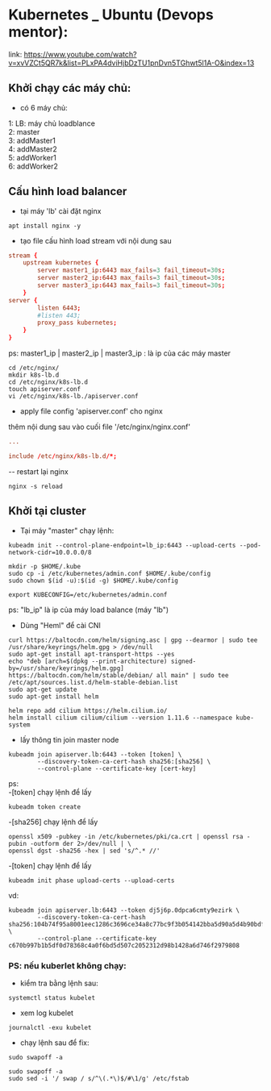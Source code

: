 # Kubernetes \_ Ubuntu (Devops mentor):

link: https://www.youtube.com/watch?v=xvVZCt5QR7k&list=PLxPA4dviHjbDzTU1pnDvn5TGhwt5l1A-O&index=13

## Khởi chạy các máy chủ:

- có 6 máy chủ:

1: LB: máy chủ loadblance<br>
2: master<br>
3: addMaster1<br>
4: addMaster2<br>
5: addWorker1<br>
6: addWorker2<br>

## Cấu hình load balancer

- tại máy 'lb' cài đặt nginx

```command
apt install nginx -y
```

- tạo file cấu hình load stream
  với nội dung sau

```conf
stream {
    upstream kubernetes {
        server master1_ip:6443 max_fails=3 fail_timeout=30s;
        server master2_ip:6443 max_fails=3 fail_timeout=30s;
        server master3_ip:6443 max_fails=3 fail_timeout=30s;
    }
server {
        listen 6443;
        #listen 443;
        proxy_pass kubernetes;
    }
}
```

ps: master1_ip | master2_ip | master3_ip : là ip của các máy master

```command
cd /etc/nginx/
mkdir k8s-lb.d
cd /etc/nginx/k8s-lb.d
touch apiserver.conf
vi /etc/nginx/k8s-lb./apiserver.conf
```

- apply file config 'apiserver.conf' cho nginx

thêm nội dung sau vào cuối file '/etc/nginx/nginx.conf'

```conf
...

include /etc/nginx/k8s-lb.d/*;
```

-- restart lại nginx

```command
nginx -s reload
```

## Khởi tại cluster

- Tại máy "master" chạy lệnh:

```command
kubeadm init --control-plane-endpoint=lb_ip:6443 --upload-certs --pod-network-cidr=10.0.0.0/8
```

```command
mkdir -p $HOME/.kube
sudo cp -i /etc/kubernetes/admin.conf $HOME/.kube/config
sudo chown $(id -u):$(id -g) $HOME/.kube/config

export KUBECONFIG=/etc/kubernetes/admin.conf
```

ps: "lb_ip" là ip của máy load balance (máy "lb")

- Dùng "Heml" để cài CNI

```command
curl https://baltocdn.com/helm/signing.asc | gpg --dearmor | sudo tee /usr/share/keyrings/helm.gpg > /dev/null
sudo apt-get install apt-transport-https --yes
echo "deb [arch=$(dpkg --print-architecture) signed-by=/usr/share/keyrings/helm.gpg] https://baltocdn.com/helm/stable/debian/ all main" | sudo tee /etc/apt/sources.list.d/helm-stable-debian.list
sudo apt-get update
sudo apt-get install helm
```

```command
helm repo add cilium https://helm.cilium.io/
helm install cilium cilium/cilium --version 1.11.6 --namespace kube-system
```

- lấy thông tin join master node

```command
kubeadm join apiserver.lb:6443 --token [token] \
        --discovery-token-ca-cert-hash sha256:[sha256] \
        --control-plane --certificate-key [cert-key]
```

ps:<br> -[token] chạy lệnh để lấy

```command
kubeadm token create
```

-[sha256] chạy lệnh để lấy

```command
openssl x509 -pubkey -in /etc/kubernetes/pki/ca.crt | openssl rsa -pubin -outform der 2>/dev/null | \
openssl dgst -sha256 -hex | sed 's/^.* //'
```

-[token] chạy lệnh để lấy

```command
kubeadm init phase upload-certs --upload-certs
```

vd:

```command
kubeadm join apiserver.lb:6443 --token dj5j6p.0dpca6cmty9ezirk \
        --discovery-token-ca-cert-hash sha256:104b74f95a8001eec1286c3696ce34a8c77bc9f3b054142bba5d90a5d4b90bdf \
        --control-plane --certificate-key c670b997b1b5df0d78368c4a0f6bd5d507c2052312d98b1428a6d746f2979808
```

### PS: nếu kuberlet không chạy:

- kiểm tra bằng lệnh sau:

```command
systemctl status kubelet
```

- xem log kubelet

```command
journalctl -exu kubelet
```

- chạy lệnh sau để fix:

```command
sudo swapoff -a
```

```command
sudo swapoff -a
sudo sed -i '/ swap / s/^\(.*\)$/#\1/g' /etc/fstab
```
